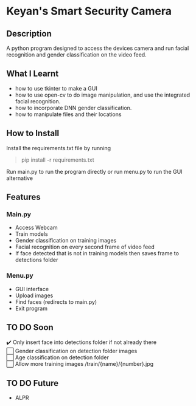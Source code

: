 # Keyan's Smart Security Camera

## Description

A python program designed to access the devices camera and run facial recognition and gender classification on the video feed. 

## What I Learnt
- how to use tkinter to make a GUI
- how to use open-cv to do image manipulation, and use the integrated facial recognition. 
- how to incorporate DNN gender classification.
- how to manipulate files and their locations

## How to Install

Install the requirements.txt file by running

> pip install -r requirements.txt

Run main.py to run the program directly or run menu.py to run the GUI alternative

## Features

### Main.py

- Access Webcam 
- Train models 
- Gender classification on training images
- Facial recognition on every second frame of video feed
- If face detected that is not in training models then saves frame to detections folder

### Menu.py

- GUI interface 
- Upload images
- Find faces (redirects to main.py)
- Exit program

## TO DO Soon

:heavy_check_mark: Only insert face into detections folder if not already there <br/>
:white_large_square: Gender classification on detection folder images <br/>
:white_large_square: Age classification on detection folder <br/>
:white_large_square: Allow more training images /train/{name}/{number}.jpg

## TO DO Future

- ALPR